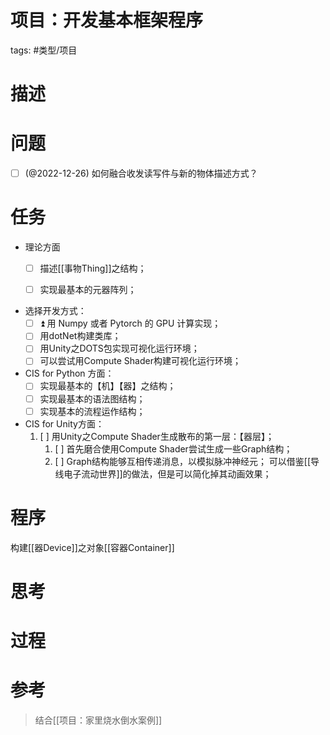 # 项目：开发基本框架程序




tags:  #类型/项目 

# 描述



# 问题

- [ ] (@2022-12-26) 如何融合收发读写件与新的物体描述方式？


# 任务


- 理论方面
	- [ ] 描述[[事物Thing]]之结构；
	- [ ] 实现最基本的元器阵列；


- 选择开发方式：
	- [ ] ⏫   用 Numpy 或者 Pytorch 的 GPU 计算实现；
	- [ ] 用dotNet构建类库；
	- [ ] 用Unity之DOTS包实现可视化运行环境；
	- [ ] 可以尝试用Compute Shader构建可视化运行环境；

- CIS for Python 方面：
	- [ ] 实现最基本的【机】【器】之结构；
	- [ ] 实现最基本的语法图结构；
	- [ ] 实现基本的流程运作结构；

- CIS for Unity方面：
	1. [ ] 用Unity之Compute Shader生成散布的第一层：【器层】；
		1. [ ] 首先磨合使用Compute Shader尝试生成一些Graph结构；
		2. [ ] Graph结构能够互相传递消息，以模拟脉冲神经元；
		       可以借鉴[[导线电子流动世界]]的做法，但是可以简化掉其动画效果；





# 程序


构建[[器Device]]之对象[[容器Container]]




# 思考





# 过程


# 参考


> 结合[[项目：家里烧水倒水案例]]
